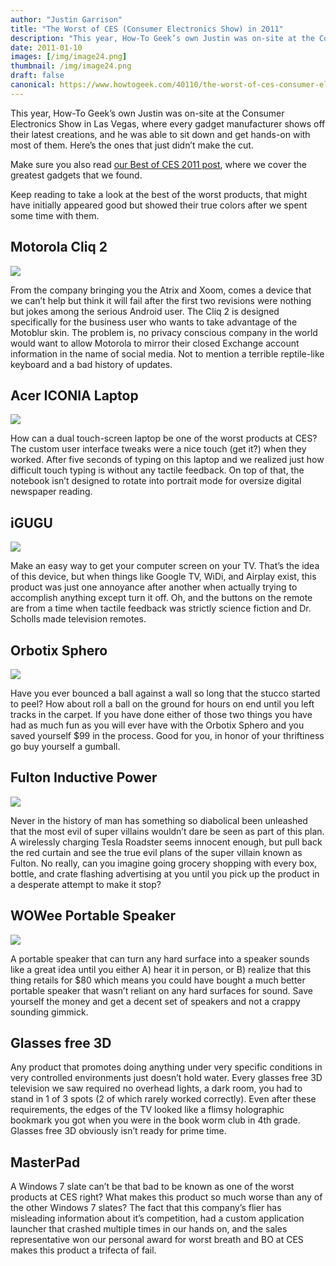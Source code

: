 ```yaml
---
author: "Justin Garrison"
title: "The Worst of CES (Consumer Electronics Show) in 2011"
description: "This year, How-To Geek’s own Justin was on-site at the Consumer Electronics Show"
date: 2011-01-10
images: [/img/image24.png]
thumbnail: /img/image24.png
draft: false
canonical: https://www.howtogeek.com/40110/the-worst-of-ces-consumer-electronics-show-in-2011/
---
```


This year, How-To Geek’s own Justin was on-site at the Consumer Electronics Show in Las Vegas, where every gadget manufacturer shows off their latest creations, and he was able to sit down and get hands-on with most of them. Here’s the ones that just didn’t make the cut.

Make sure you also read [our Best of CES 2011 post](https://www.howtogeek.com/40108/the-best-of-ces-consumer-electronics-show-in-2011/), where we cover the greatest gadgets that we found.

Keep reading to take a look at the best of the worst products, that might have initially appeared good but showed their true colors after we spent some time with them.

## Motorola Cliq 2

**![](/img/cliq-2.png)**

From the company bringing you the Atrix and Xoom, comes a device that we can’t help but think it will fail after the first two revisions were nothing but jokes among the serious Android user. The Cliq 2 is designed specifically for the business user who wants to take advantage of the Motoblur skin. The problem is, no privacy conscious company in the world would want to allow Motorola to mirror their closed Exchange account information in the name of social media. Not to mention a terrible reptile-like keyboard and a bad history of updates.

## Acer ICONIA Laptop

![](/img/iconia.png)

How can a dual touch-screen laptop be one of the worst products at CES? The custom user interface tweaks were a nice touch (get it?) when they worked. After five seconds of typing on this laptop and we realized just how difficult touch typing is without any tactile feedback. On top of that, the notebook isn’t designed to rotate into portrait mode for oversize digital newspaper reading.

## iGUGU

**![](/img/igugu.png)**

Make an easy way to get your computer screen on your TV. That’s the idea of this device, but when things like Google TV, WiDi, and Airplay exist, this product was just one annoyance after another when actually trying to accomplish anything except turn it off. Oh, and the buttons on the remote are from a time when tactile feedback was strictly science fiction and Dr. Scholls made television remotes.

## Orbotix Sphero

**![](/img/sphero.png)**

Have you ever bounced a ball against a wall so long that the stucco started to peel? How about roll a ball on the ground for hours on end until you left tracks in the carpet. If you have done either of those two things you have had as much fun as you will ever have with the Orbotix Sphero and you saved yourself $99 in the process. Good for you, in honor of your thriftiness go buy yourself a gumball.

## Fulton Inductive Power

**![](/img/fulton.jpg)**

Never in the history of man has something so diabolical been unleashed that the most evil of super villains wouldn’t dare be seen as part of this plan. A wirelessly charging Tesla Roadster seems innocent enough, but pull back the red curtain and see the true evil plans of the super villain known as Fulton. No really, can you imagine going grocery shopping with every box, bottle, and crate flashing advertising at you until you pick up the product in a desperate attempt to make it stop?

## WOWee Portable Speaker

**![](/img/wowee.png)**

A portable speaker that can turn any hard surface into a speaker sounds like a great idea until you either A) hear it in person, or B) realize that this thing retails for $80 which means you could have bought a much better portable speaker that wasn’t reliant on any hard surfaces for sound. Save yourself the money and get a decent set of speakers and not a crappy sounding gimmick.

## Glasses free 3D

Any product that promotes doing anything under very specific conditions in very controlled environments just doesn’t hold water. Every glasses free 3D television we saw required no overhead lights, a dark room, you had to stand in 1 of 3 spots (2 of which rarely worked correctly). Even after these requirements, the edges of the TV looked like a flimsy holographic bookmark you got when you were in the book worm club in 4th grade. Glasses free 3D obviously isn’t ready for prime time.

## MasterPad

A Windows 7 slate can’t be that bad to be known as one of the worst products at CES right? What makes this product so much worse than any of the other Windows 7 slates? The fact that this company’s flier has misleading information about it’s competition, had a custom application launcher that crashed multiple times in our hands on, and the sales representative won our personal award for worst breath and BO at CES makes this product a trifecta of fail.
